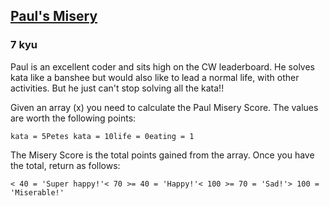 <h2><a href=https://www.codewars.com/kata/57ee31c5e77282c24d000024/train/javascript target="_blank">Paul's Misery</a></h2><h3>7 kyu</h3><p>Paul is an excellent coder and sits high on the CW leaderboard. He solves kata like a banshee but would also like to lead a normal life, with other activities. But he just can't stop solving all the kata!!</p><p>Given an array (x) you need to calculate the Paul Misery Score. The values are worth the following points:</p><pre><code>kata = 5Petes kata = 10life = 0eating = 1</code></pre><p>The Misery Score is the total points gained from the array. Once you have the total, return as follows:</p><pre><code>&lt; 40 = 'Super happy!'&lt; 70 &gt;= 40 = 'Happy!'&lt; 100 &gt;= 70 = 'Sad!'&gt; 100 = 'Miserable!'</code></pre>